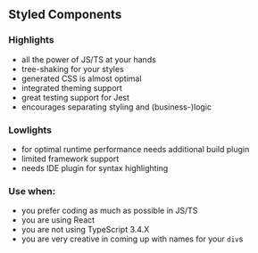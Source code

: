 ## Styled Components

### Highlights

- all the power of JS/TS at your hands
- tree-shaking for your styles
- generated CSS is almost optimal
- integrated theming support
- great testing support for Jest
- encourages separating styling and (business-)logic

### Lowlights

- for optimal runtime performance needs additional build plugin
- limited framework support
- needs IDE plugin for syntax highlighting

### Use when:

- you prefer coding as much as possible in JS/TS
- you are using React
- you are not using TypeScript 3.4.X
- you are very creative in coming up with names for your `div`s

